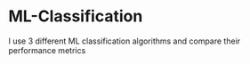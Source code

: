 # ML-Classification
I use 3 different ML classification algorithms and compare their performance metrics
